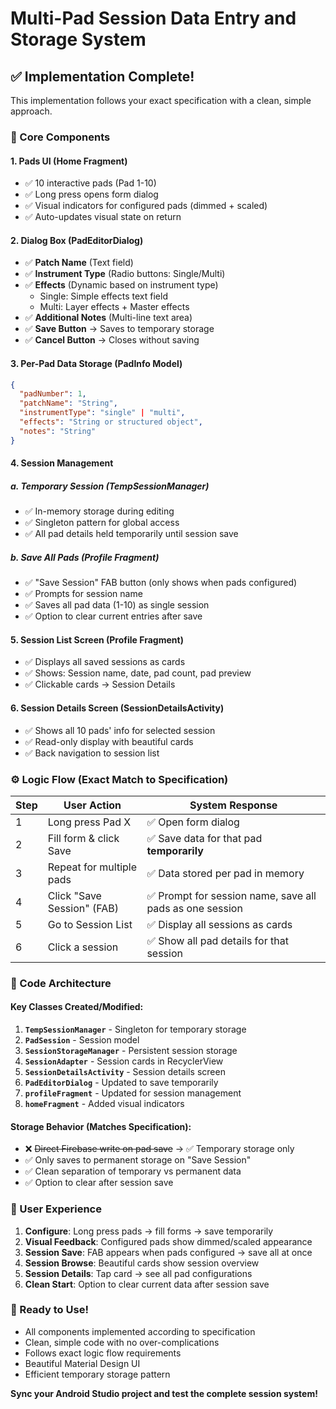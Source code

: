 # Multi-Pad Session Data Entry and Storage System

## ✅ Implementation Complete!

This implementation follows your exact specification with a clean, simple approach.

### 🧩 Core Components

#### 1. **Pads UI (Home Fragment)**
- ✅ 10 interactive pads (Pad 1-10)
- ✅ Long press opens form dialog
- ✅ Visual indicators for configured pads (dimmed + scaled)
- ✅ Auto-updates visual state on return

#### 2. **Dialog Box (PadEditorDialog)**
- ✅ **Patch Name** (Text field)
- ✅ **Instrument Type** (Radio buttons: Single/Multi)
- ✅ **Effects** (Dynamic based on instrument type)
  - Single: Simple effects text field
  - Multi: Layer effects + Master effects
- ✅ **Additional Notes** (Multi-line text area)
- ✅ **Save Button** → Saves to temporary storage
- ✅ **Cancel Button** → Closes without saving

#### 3. **Per-Pad Data Storage (PadInfo Model)**
```json
{
  "padNumber": 1,
  "patchName": "String",
  "instrumentType": "single" | "multi",
  "effects": "String or structured object",
  "notes": "String"
}
```

#### 4. **Session Management**

##### a. **Temporary Session (TempSessionManager)**
- ✅ In-memory storage during editing
- ✅ Singleton pattern for global access
- ✅ All pad details held temporarily until session save

##### b. **Save All Pads (Profile Fragment)**
- ✅ "Save Session" FAB button (only shows when pads configured)
- ✅ Prompts for session name
- ✅ Saves all pad data (1-10) as single session
- ✅ Option to clear current entries after save

#### 5. **Session List Screen (Profile Fragment)**
- ✅ Displays all saved sessions as cards
- ✅ Shows: Session name, date, pad count, pad preview
- ✅ Clickable cards → Session Details

#### 6. **Session Details Screen (SessionDetailsActivity)**
- ✅ Shows all 10 pads' info for selected session
- ✅ Read-only display with beautiful cards
- ✅ Back navigation to session list

### ⚙️ Logic Flow (Exact Match to Specification)

| Step | User Action | System Response |
|------|-------------|-----------------|
| 1 | Long press Pad X | ✅ Open form dialog |
| 2 | Fill form & click Save | ✅ Save data for that pad **temporarily** |
| 3 | Repeat for multiple pads | ✅ Data stored per pad in memory |
| 4 | Click "Save Session" (FAB) | ✅ Prompt for session name, save all pads as one session |
| 5 | Go to Session List | ✅ Display all sessions as cards |
| 6 | Click a session | ✅ Show all pad details for that session |

### 🧹 Code Architecture

#### **Key Classes Created/Modified:**
1. **`TempSessionManager`** - Singleton for temporary storage
2. **`PadSession`** - Session model
3. **`SessionStorageManager`** - Persistent session storage
4. **`SessionAdapter`** - Session cards in RecyclerView
5. **`SessionDetailsActivity`** - Session details screen
6. **`PadEditorDialog`** - Updated to save temporarily
7. **`profileFragment`** - Updated for session management
8. **`homeFragment`** - Added visual indicators

#### **Storage Behavior (Matches Specification):**
- ❌ ~~Direct Firebase write on pad save~~ → ✅ Temporary storage only
- ✅ Only saves to permanent storage on "Save Session"
- ✅ Clean separation of temporary vs permanent data
- ✅ Option to clear after session save

### 🎯 User Experience
1. **Configure**: Long press pads → fill forms → save temporarily
2. **Visual Feedback**: Configured pads show dimmed/scaled appearance
3. **Session Save**: FAB appears when pads configured → save all at once
4. **Session Browse**: Beautiful cards show session overview
5. **Session Details**: Tap card → see all pad configurations
6. **Clean Start**: Option to clear current data after session save

### 🚀 Ready to Use!
- All components implemented according to specification
- Clean, simple code with no over-complications
- Follows exact logic flow requirements
- Beautiful Material Design UI
- Efficient temporary storage pattern

**Sync your Android Studio project and test the complete session system!**